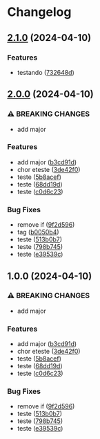 # Changelog

## [2.1.0](https://github.com/gabreuzim/teste/compare/v2.0.0...v2.1.0) (2024-04-10)


### Features

* testando ([732648d](https://github.com/gabreuzim/teste/commit/732648d32eb122fa22a9e13a1f6d63ef1538e05b))

## [2.0.0](https://github.com/gabreuzim/teste/compare/v1.0.0...v2.0.0) (2024-04-10)


### ⚠ BREAKING CHANGES

* add major

### Features

* add major ([b3cd91d](https://github.com/gabreuzim/teste/commit/b3cd91da9825c3e21c52b6ba24a47a236c76905b))
* chor eteste ([3de42f0](https://github.com/gabreuzim/teste/commit/3de42f070d0d3db704896acb557ba3cf512f9fb8))
* teste ([5b8acef](https://github.com/gabreuzim/teste/commit/5b8acef47d890bbaa866741cf501b4e9de0cd90c))
* teste ([68dd19d](https://github.com/gabreuzim/teste/commit/68dd19d79a057183dcd514cb92d72788acad5206))
* teste ([c0d6c23](https://github.com/gabreuzim/teste/commit/c0d6c23650419f6a9eb5353222e5a18ffc1c485f))


### Bug Fixes

* remove if ([9f2d596](https://github.com/gabreuzim/teste/commit/9f2d59636f95e501b02e86f51a360c9af48e0773))
* tag ([b0050b4](https://github.com/gabreuzim/teste/commit/b0050b4612148e78c487cd693ead434ab786cc7d))
* teste ([513b0b7](https://github.com/gabreuzim/teste/commit/513b0b7c3ae9aa06f91fd8f60b997453e744324f))
* teste ([798b745](https://github.com/gabreuzim/teste/commit/798b7455946765dd7dfdd559ad72e410145b0243))
* teste ([e39539c](https://github.com/gabreuzim/teste/commit/e39539cd443b6e5779202d112c8d1b157f81080a))

## 1.0.0 (2024-04-10)


### ⚠ BREAKING CHANGES

* add major

### Features

* add major ([b3cd91d](https://github.com/gabreuzim/teste/commit/b3cd91da9825c3e21c52b6ba24a47a236c76905b))
* chor eteste ([3de42f0](https://github.com/gabreuzim/teste/commit/3de42f070d0d3db704896acb557ba3cf512f9fb8))
* teste ([5b8acef](https://github.com/gabreuzim/teste/commit/5b8acef47d890bbaa866741cf501b4e9de0cd90c))
* teste ([68dd19d](https://github.com/gabreuzim/teste/commit/68dd19d79a057183dcd514cb92d72788acad5206))
* teste ([c0d6c23](https://github.com/gabreuzim/teste/commit/c0d6c23650419f6a9eb5353222e5a18ffc1c485f))


### Bug Fixes

* remove if ([9f2d596](https://github.com/gabreuzim/teste/commit/9f2d59636f95e501b02e86f51a360c9af48e0773))
* teste ([513b0b7](https://github.com/gabreuzim/teste/commit/513b0b7c3ae9aa06f91fd8f60b997453e744324f))
* teste ([798b745](https://github.com/gabreuzim/teste/commit/798b7455946765dd7dfdd559ad72e410145b0243))
* teste ([e39539c](https://github.com/gabreuzim/teste/commit/e39539cd443b6e5779202d112c8d1b157f81080a))
